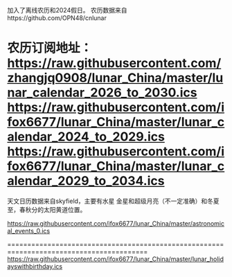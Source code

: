 加入了离线农历和2024假日。
农历数据来自https://github.com/OPN48/cnlunar

农历订阅地址：
https://raw.githubusercontent.com/zhangjq0908/lunar_China/master/lunar_calendar_2026_to_2030.ics
https://raw.githubusercontent.com/ifox6677/lunar_China/master/lunar_calendar_2024_to_2029.ics
https://raw.githubusercontent.com/ifox6677/lunar_China/master/lunar_calendar_2029_to_2034.ics
=================================================================================================================
天文日历数据来自skyfield，主要有水星 金星和超级月亮（不一定准确）和冬夏至，春秋分的太阳黄道位置。

https://raw.githubusercontent.com/ifox6677/lunar_China/master/astronomical_events_0.ics

=========================================================================================
https://raw.githubusercontent.com/ifox6677/lunar_China/master/lunar_holidayswithbirthday.ics
